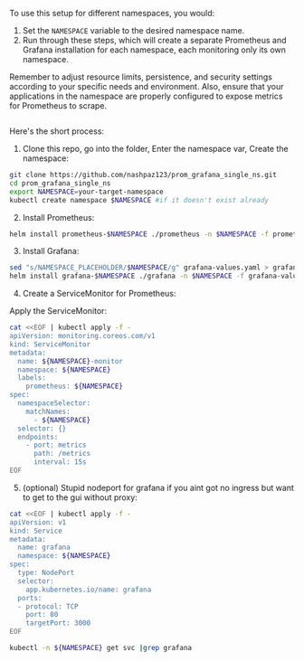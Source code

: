To use this setup for different namespaces, you would:

1. Set the `NAMESPACE` variable to the desired namespace name.
2. Run through these steps, which will create a separate Prometheus and Grafana installation for each namespace, each monitoring only its own namespace.

Remember to adjust resource limits, persistence, and security settings according to your specific needs and environment. Also, ensure that your applications in the namespace are properly configured to expose metrics for Prometheus to scrape.

```bash
```

Here's the short process:

1. Clone this repo, go into the folder, Enter the namespace var, Create the namespace:

```bash
git clone https://github.com/nashpaz123/prom_grafana_single_ns.git
cd prom_grafana_single_ns
export NAMESPACE=your-target-namespace
kubectl create namespace $NAMESPACE #if it doesn't exist already
```

2. Install Prometheus:

```bash
helm install prometheus-$NAMESPACE ./prometheus -n $NAMESPACE -f prometheus-values.yaml --set namespace=$NAMESPACE
```

3. Install Grafana:

```bash
sed "s/NAMESPACE_PLACEHOLDER/$NAMESPACE/g" grafana-values.yaml > grafana-values-$NAMESPACE.yaml #needed because the json panel query inside the yaml doesnt receive the {{ Values.namespace }} value
helm install grafana-$NAMESPACE ./grafana -n $NAMESPACE -f grafana-values-$NAMESPACE.yaml --set namespace=$NAMESPACE
```

4. Create a ServiceMonitor for Prometheus:

Apply the ServiceMonitor:

```bash
cat <<EOF | kubectl apply -f -
apiVersion: monitoring.coreos.com/v1
kind: ServiceMonitor
metadata:
  name: ${NAMESPACE}-monitor
  namespace: ${NAMESPACE}
  labels:
    prometheus: ${NAMESPACE}
spec:
  namespaceSelector:
    matchNames:
      - ${NAMESPACE}
  selector: {}
  endpoints:
    - port: metrics
      path: /metrics
      interval: 15s
EOF
```

5. (optional) Stupid nodeport for grafana if you aint got no ingress but want to get to the gui without proxy:

```bash
cat <<EOF | kubectl apply -f -
apiVersion: v1
kind: Service
metadata:
  name: grafana
  namespace: ${NAMESPACE}
spec:
  type: NodePort
  selector:
    app.kubernetes.io/name: grafana
  ports:
  - protocol: TCP
    port: 80
    targetPort: 3000
EOF

kubectl -n ${NAMESPACE} get svc |grep grafana
```

